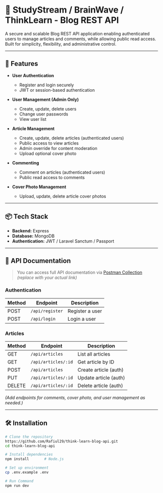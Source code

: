 # 🧠 StudyStream / BrainWave / ThinkLearn - Blog REST API

A secure and scalable Blog REST API application enabling authenticated users to manage articles and comments, while allowing public read access. Built for simplicity, flexibility, and administrative control.

---

## 🚀 Features

- **User Authentication**
  - Register and login securely
  - JWT or session-based authentication

- **User Management (Admin Only)**
  - Create, update, delete users
  - Change user passwords
  - View user list

- **Article Management**
  - Create, update, delete articles (authenticated users)
  - Public access to view articles
  - Admin override for content moderation
  - Upload optional cover photo

- **Commenting**
  - Comment on articles (authenticated users)
  - Public read access to comments

- **Cover Photo Management**
  - Upload, update, delete article cover photos

---

## 📦 Tech Stack

- **Backend:** Express 
- **Database:** MongoDB
- **Authentication:** JWT / Laravel Sanctum / Passport

---

## 📜 API Documentation

> You can access full API documentation via [Postman Collection](#) *(replace with your actual link)*

### Authentication

| Method | Endpoint         | Description       |
|--------|------------------|-------------------|
| POST   | `/api/register`  | Register a user   |
| POST   | `/api/login`     | Login a user      |

### Articles

| Method | Endpoint           | Description               |
|--------|--------------------|---------------------------|
| GET    | `/api/articles`    | List all articles         |
| GET    | `/api/articles/:id`| Get article by ID         |
| POST   | `/api/articles`    | Create article (auth)     |
| PUT    | `/api/articles/:id`| Update article (auth)     |
| DELETE | `/api/articles/:id`| Delete article (auth)     |

*(Add endpoints for comments, cover photo, and user management as needed.)*

---

## 🛠️ Installation

```bash
# Clone the repository
https://github.com/Rafiul29/think-learn-blog-api.git
cd think-learn-blog-api

# Install dependencies
npm install       # Node.js

# Set up environment
cp .env.example .env

# Run Command
npm run dev
